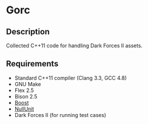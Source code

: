 Gorc
====

Description
-----------

Collected C++11 code for handling Dark Forces II assets.

Requirements
------------

* Standard C++11 compiler (Clang 3.3, GCC 4.8)
* GNU Make
* Flex 2.5
* Bison 2.5
* [Boost](http://boost.org)
* [NullUnit](http://github.com/jdmclark/nullunit)
* Dark Forces II (for running test cases)

